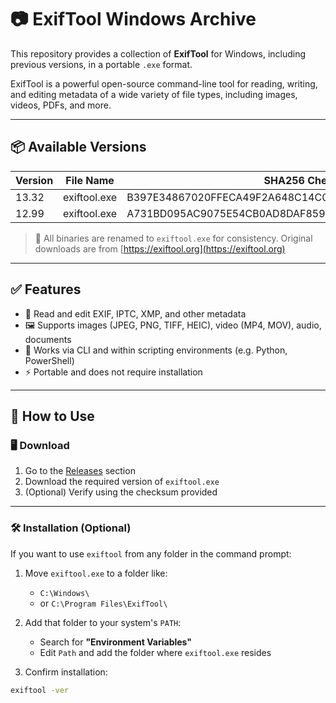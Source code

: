 # 📷 ExifTool Windows Archive

This repository provides a collection of **ExifTool** for Windows, including previous versions, in a portable `.exe` format.

ExifTool is a powerful open-source command-line tool for reading, writing, and editing metadata of a wide variety of file types, including images, videos, PDFs, and more.

---

## 📦 Available Versions

| Version | File Name                 | SHA256 Checksum (optional) |
|---------|---------------------------|-----------------------------|
| 13.32   | exiftool.exe        | B397E34867020FFECA49F2A648C14C033ADFED931FE659E643E615F772521E44            |
| 12.99   | exiftool.exe        | A731BD095AC9075E54CB0AD8DAF85951EEFCD87F6D52F44AE711D3BC7AFA03C5            |

> 📁 All binaries are renamed to `exiftool.exe` for consistency. Original downloads are from [https://exiftool.org](https://exiftool.org)

---

## ✅ Features

- 📑 Read and edit EXIF, IPTC, XMP, and other metadata
- 🖼️ Supports images (JPEG, PNG, TIFF, HEIC), video (MP4, MOV), audio, documents
- 🧱 Works via CLI and within scripting environments (e.g. Python, PowerShell)
- ⚡ Portable and does not require installation

---

## 🚀 How to Use

### 🖥️ Download

1. Go to the [Releases](https://github.com/your-username/exiftool-windows-archive/releases) section
2. Download the required version of `exiftool.exe`
3. (Optional) Verify using the checksum provided

---

### 🛠️ Installation (Optional)

If you want to use `exiftool` from any folder in the command prompt:

1. Move `exiftool.exe` to a folder like:
    - `C:\Windows\`
    - or `C:\Program Files\ExifTool\`

2. Add that folder to your system's `PATH`:
    - Search for **"Environment Variables"**
    - Edit `Path` and add the folder where `exiftool.exe` resides

3. Confirm installation:

```bash
exiftool -ver
